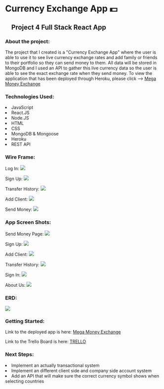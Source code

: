 # Currency Exchange App 💵
## <img src="currency-exchange-app/client/src/imgs/react.png" width='15px'> Project 4 Full Stack React App <img src="currency-exchange-app/client/src/imgs/react.png" width='15px'>

### About the project:
<p>The project that I created is a "Currency Exchange App" where the user is able to use it to see live currency exchange rates and add family or friends to their portfolio so they can send money to them. All data will be stored in MongoDB and I used an API to gather this live currency data so the user is able to see the exact exchange rate when they send money. To view the application that has been deployed through Heroku, please click --> <a href="http://localhost:3000"> Mega Money Exchange </a></p>

### Technologies Used:
<li> JavaScript</li>
<li> React.JS</li>
<li> Node.JS</li>
<li> HTML</li>
<li> CSS</li>
<li> MongoDB & Mongoose</li>
<li> Heroku</li>
<li> REST API </li> 

### Wire Frame:
Log In:
<img src="currency-exchange-app/client/src/imgs/Screen Shot 2022-05-27 at 21.43.53.png">

Sign Up:
<img src="currency-exchange-app/client/src/imgs/Screen Shot 2022-05-27 at 21.44.01.png">

Transfer History:
<img src="currency-exchange-app/client/src/imgs/Screen Shot 2022-05-27 at 21.44.12.png">

Add Client:
<img src="currency-exchange-app/client/src/imgs/Screen Shot 2022-05-27 at 21.44.20.png">

Send Money:
<img src="currency-exchange-app/client/src/imgs/Screen Shot 2022-05-27 at 21.44.28.png">

### App Screen Shots:
Send Money Page:
<img src="currency-exchange-app/client/src/imgs/Screen Shot 2022-05-27 at 21.50.14.png">

Sign Up:
<img src="currency-exchange-app/client/src/imgs/Screen Shot 2022-05-27 at 21.55.35.png">

Add Client:
<img src="currency-exchange-app/client/src/imgs/Screen Shot 2022-05-27 at 21.50.39.png">

Transfer History:
<img src="currency-exchange-app/client/src/imgs/Screen Shot 2022-05-28 at 01.26.07.png">

Sign In:
<img src="currency-exchange-app/client/src/imgs/Screen Shot 2022-05-27 at 21.55.19.png">

About Us:
<img src="currency-exchange-app/client/src/imgs/Screen Shot 2022-05-27 at 21.51.00.png">

### ERD:

<img src="currency-exchange-app/client/src/imgs/Screen Shot 2022-05-27 at 22.00.25.png">

### Getting Started:
Link to the deployed app is here: <a href="http://localhost:3000/"> Mega Money Exchange</a>

Link to the Trello Board is here: <a href="https://trello.com/b/WL3ahtCL/project-4-react-money-exchange-app"> TRELLO</a>

### Next Steps:
<li> Implement an actually transactional system</li>
<li> Implement an different client side and company side account system </li>
<li> Add an API that will make sure the correct currency symbol shows when selecting countries  </li>